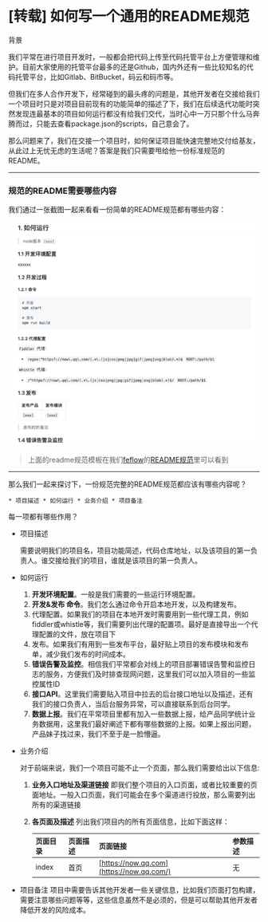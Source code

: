 #  [转载] 如何写一个通用的README规范

背景

我们平常在进行项目开发时，一般都会把代码上传至代码托管平台上方便管理和维护。目前大家使用的托管平台最多的还是Github，国内外还有一些比较知名的代码托管平台，比如Gitlab、BitBucket，码云和码市等。

但我们在多人合作开发下，经常碰到的最头疼的问题是，其他开发者在交接给我们一个项目时只是对项目目前现有的功能简单的描述了下，我们在后续迭代功能时突然发现连最基本的项目如何运行都没有给我们交代，当时心中一万只那个什么马奔腾而过，只能去查看package.json的scripts，自己意会了。

那么问题来了，我们在交接一个项目时，如何保证项目能快速完整地交付给基友，从此过上无忧无虑的生活呢？答案是我们只需要甩给他一份标准规范的README。

------

### 规范的README需要哪些内容

我们通过一张截图一起来看看一份简单的README规范都有哪些内容：

![image1](images/readme-doc-1.png)

> 上面的readme规范模板在我们[feflow](https://github.com/feflow)的[README规范](https://github.com/feflow/readme-style-guide)里可以看到

------

那么我们一起来探讨下，一份规范完整的README规范都应该有哪些内容呢？

```
* 项目描述 * 如何运行 * 业务介绍 * 项目备注
```

每一项都有哪些作用？

- 项目描述

  需要说明我们的项目名，项目功能简述，代码仓库地址，以及该项目的第一负责人。谁交接给我们的项目，谁就是该项目的第一负责人。

- 如何运行

  1. **开发环境配置**。一般是我们需要的一些运行环境配置。
  2. **开发&发布 命令**。我们怎么通过命令开启本地开发，以及构建发布。
  3. 代理配置。如果我们的项目在本地开发时需要用到一些代理工具，例如fiddler或whistle等，我们需要列出代理的配置项。最好是直接导出一个代理配置的文件，放在项目下
  4. 发布。如果我们有用到一些发布平台，最好贴上项目的发布模块和发布单，减少我们发布的时间成本。
  5. **错误告警及监控**。相信我们平常都会对线上的项目部署错误告警和监控日志的服务，方便我们及时排查现网问题，这里我们可以加入项目的一些监控属性ID
  6. **接口API**。这里我们需要贴入项目中拉去的后台接口地址以及描述，还有我们的接口负责人，当后台服务异常，可以直接联系到后台同学。
  7. **数据上报**。我们在平常项目里都有加入一些数据上报，给产品同学统计业务数据用，这里我们最好阐述下都有哪些数据的上报。如果上报出问题，产品妹子找过来，我们不至于是一脸懵逼。

- 业务介绍

  对于前端来说，我们一个项目可能不止一个页面，那么我们需要给出以下信息:

  1. **业务入口地址及渠道链接** 即我们整个项目的入口页面，或者比较重要的页面地址。一般入口页面，我们可能会在多个渠道进行投放，那么需要列出所有的渠道链接

  2. **各页面及描述** 列出我们项目内的所有页面信息，比如下面这样：

     | 页面目录 | 页面描述 | 页面链接                                  | 参数描述 |
     | -------- | -------- | ----------------------------------------- | -------- |
     | index    | 首页     | [https://now.qq.com](https://now.qq.com/) | 无       |

- 项目备注 项目中需要告诉其他开发者一些关键信息，比如我们页面打包构建，需要注意哪些问题等等，这些信息虽然不是必须的，但是可以帮助其他开发者降低开发的风险成本。